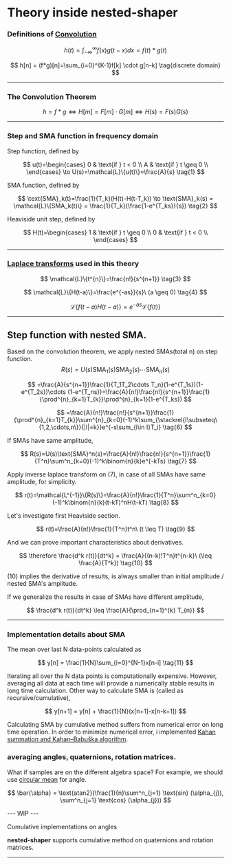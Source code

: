 # Theory inside nested-shaper

### Definitions of [Convolution](https://brianmcfee.net/dstbook-site/content/ch10-convtheorem/ConvolutionTheorem.html)

$$
h(t) = \int_{-\infty}^{\infty}f(x)g(t-x)dx=f(t)*g(t) \tag{continuous domain}
$$

$$
h[n] = (f*g)[n]=\sum_{i=0}^{K-1}f[k] \cdot g[n-k] \tag{discrete domain}
$$

----------------------------------------------

### The Convolution Theorem

$$
h = f * g \iff H[m] = F[m] \cdot G[m] \iff H(s)= F(s)G(s)
$$

----------------------------------------------

### Step and SMA function in frequency domain

Step function, defined by

$$
u(t)=\begin{cases}
0 & \text{if } t < 0 \\
A & \text{if } t \geq 0 \\
\end{cases} \to U(s)=\mathcal{L}\{u(t)\}=\frac{A}{s} \tag{1}
$$

SMA function, defined by

$$
\text{SMA}_k(t)=\frac{1}{T_k}(H(t)-H(t-T_k)) \to \text{SMA}_k(s) = \mathcal{L}\{SMA_k(t)\} = \frac{1}{T_k}(\frac{1-e^{T_ks}}{s}) \tag{2}
$$

Heaviside unit step, defined by

$$
H(t)=\begin{cases}
1 & \text{if } t \geq 0 \\
0 & \text{if } t < 0 \\
\end{cases}
$$

----------------------------------------------

### [Laplace transforms](https://www.vyssotski.ch/BasicsOfInstrumentation/LaplaceTransform.pdf) used in this theory

$$
\mathcal{L}\{t^{n}\}=\frac{n!}{s^{n+1}} \tag{3}
$$

$$
\mathcal{L}\{H(t-a)\}=\frac{e^{-as}}{s}\ (a \geq 0) \tag{4}
$$

$$
\mathcal{L}\{f(t-a)H(t-a)\}=e^{-as}\mathcal{L}\{f(t)\} \tag{5}
$$

----------------------------------------------

## Step function with nested SMA.

Based on the convolution theorem, we apply nested SMAs(total n) on step function. 
$$
R(s)=U(s)\text{SMA}_1(s)\text{SMA}_2(s)\cdots\text{SMA}_n(s)
$$

$$
=\frac{A}{s^{n+1}}\frac{1}{T_1T_2\cdots T_n}(1-e^{T_1s})(1-e^{T_2s})\cdots (1-e^{T_ns})=\frac{A}{n!}\frac{n!}{s^{n+1}}\frac{1}{\prod^{n}_{k=1}T_{k}}\prod^{n}_{k=1}(1-e^{T_ks})
$$

$$
=\frac{A}{n!}\frac{n!}{s^{n+1}}\frac{1}{\prod^{n}_{k=1}T_{k}}\sum^{n}_{k=0}(-1)^k\sum_{\stackrel{I\subseteq\{1,2,\cdots,n\}}{|I|=k}}e^{-s\sum_{i\in I}T_i} \tag{6}
$$

If SMAs have same amplitude, 

$$
R(s)=U(s)\text{SMA}^n(s)=\frac{A}{n!}\frac{n!}{s^{n+1}}\frac{1}{T^n}\sum^n_{k=0}(-1)^k\binom{n}{k}e^{-kTs} \tag{7}
$$

Apply inverse laplace transform on (7), in case of all SMAs have same amplitude, for simplicity.

$$
r(t)=\mathcal{L^{-1}}\{R(s)\}=\frac{A}{n!}\frac{1}{T^n}\sum^n_{k=0}(-1)^k\binom{n}{k}(t-kT)^nH(t-kT) \tag{8}
$$

Let's investigate first Heaviside section.

$$
r(t)=\frac{A}{n!}\frac{1}{T^n}t^n\ (t \leq T) \tag{9}
$$

And we can prove important characteristics about derivatives.

$$
\therefore \frac{d^k r(t)}{dt^k} = \frac{A}{(n-k)!T^n}t^{n-k}\ (\leq \frac{A}{T^k}) \tag{10}
$$

(10) implies the derivative of results, is always smaller than initial amplitude / nested SMA's amplitude. 

If we generalize the results in case of SMAs have different amplitude, 

$$
\frac{d^k r(t)}{dt^k} \leq \frac{A}{\prod_{n=1}^{k} T_{n}}
$$

----------------------------------------------

### Implementation details about SMA
The mean over last N data-points calculated as 

$$
y[n] = \frac{1}{N}\sum_{i=0}^{N-1}x[n-i] \tag{11}
$$

Iterating all over the N data points is computationally expensive. 
However, averaging all data at each time will provide a numerically stable results in long time calculation.
Other way to calculate SMA is (called as recursive/cumulative),

$$ 
y[n+1] = y[n] + \frac{1}{N}(x[n+1]-x[n-k+1])
$$

Calculating SMA by cumulative method suffers from numerical error on long time operation. 
In order to minimize numerical error, i implemented [Kahan summation and Kahan–Babuška algorithm](https://en.wikipedia.org/wiki/Kahan_summation_algorithm). 


### averaging angles, quaternions, rotation matrices.
What if samples are on the different algebra space? For example, we should use [circular mean](https://en.wikipedia.org/wiki/Circular_mean) for angle. 

$$
\bar{\alpha} = \text{atan2}(\frac{1}{n}\sum^n_{j=1} \text{sin} (\alpha_{j}), \sum^n_{j=1} \text{cos} (\alpha_{j}))
$$


--- WIP --- 

Cumulative implementations on angles

**nested-shaper** supports cumulative method on quaternions and rotation matrices.

----------------------------------------------